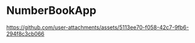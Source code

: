 # NumberBookApp



https://github.com/user-attachments/assets/5113ee70-f058-42c7-9fb6-294f8c3cb066

